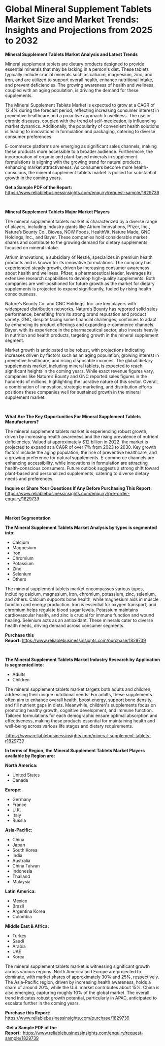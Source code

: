 <p><h1>Global Mineral Supplement Tablets Market Size and Market Trends: Insights and Projections from 2025 to 2032</h1></p><p><strong>Mineral Supplement Tablets Market Analysis and Latest Trends</strong></p>
<p><p>Mineral supplement tablets are dietary products designed to provide essential minerals that may be lacking in a person's diet. These tablets typically include crucial minerals such as calcium, magnesium, zinc, and iron, and are utilized to support overall health, enhance nutritional intake, and prevent deficiencies. The growing awareness of health and wellness, coupled with an aging population, is driving the demand for these supplements.</p><p>The Mineral Supplement Tablets Market is expected to grow at a CAGR of 12.4% during the forecast period, reflecting increasing consumer interest in preventive healthcare and a proactive approach to wellness. The rise in chronic diseases, coupled with the trend of self-medication, is influencing market dynamics. Additionally, the popularity of convenient health solutions is leading to innovations in formulation and packaging, catering to diverse consumer preferences. </p><p>E-commerce platforms are emerging as significant sales channels, making these products more accessible to a broader audience. Furthermore, the incorporation of organic and plant-based minerals in supplement formulations is aligning with the growing trend for natural products, enhancing market attractiveness. As consumers become more health-conscious, the mineral supplement tablets market is poised for substantial growth in the coming years.</p></p>
<p><strong>Get a Sample PDF of the Report:&nbsp;</strong> <a href="https://www.reliablebusinessinsights.com/enquiry/request-sample/1829739?utm_campaign=3711&utm_medium=2&utm_source=Github&utm_content=ia&utm_term=19042025&utm_id=mineral-supplement-tablets">https://www.reliablebusinessinsights.com/enquiry/request-sample/1829739</a></p>
<p>&nbsp;</p>
<p><strong>Mineral Supplement Tablets Major Market Players</strong></p>
<p><p>The mineral supplement tablets market is characterized by a diverse range of players, including industry giants like Atrium Innovations, Pfizer, Inc., Nature’s Bounty Co., Biovea, NOW Foods, HealthVit, Nature Made, GNC Holdings, Inc., and Bayer. These companies hold considerable market shares and contribute to the growing demand for dietary supplements focused on mineral intake.</p><p>Atrium Innovations, a subsidiary of Nestlé, specializes in premium health products and is known for its innovative formulations. The company has experienced steady growth, driven by increasing consumer awareness about health and wellness. Pfizer, a pharmaceutical leader, leverages its extensive research capabilities to develop high-quality supplements. Both companies are well-positioned for future growth as the market for dietary supplements is projected to expand significantly, fueled by rising health consciousness.</p><p>Nature’s Bounty Co. and GNC Holdings, Inc. are key players with widespread distribution networks. Nature’s Bounty has reported solid sales performance, benefiting from its strong brand reputation and product variety. GNC, despite facing some financial challenges, continues to adapt by enhancing its product offerings and expanding e-commerce channels. Bayer, with its experience in the pharmaceutical sector, also invests heavily in nutrition and health products, targeting growth in the mineral supplement segment.</p><p>Market growth is anticipated to be robust, with projections indicating increases driven by factors such as an aging population, growing interest in preventive healthcare, and rising disposable incomes. The global dietary supplements market, including mineral tablets, is expected to reach significant heights in the coming years. While exact revenue figures vary, companies like Nature’s Bounty and GNC reported sales figures in the hundreds of millions, highlighting the lucrative nature of this sector. Overall, a combination of innovation, strategic marketing, and distribution efforts positions these companies well for sustained growth in the mineral supplement market.</p></p>
<p>&nbsp;</p>
<p><strong>What Are The Key Opportunities For Mineral Supplement Tablets Manufacturers?</strong></p>
<p><p>The mineral supplement tablets market is experiencing robust growth, driven by increasing health awareness and the rising prevalence of nutrient deficiencies. Valued at approximately $12 billion in 2022, the market is projected to expand at a CAGR of over 7% from 2023 to 2030. Key growth factors include the aging population, the rise of preventive healthcare, and a growing preference for natural supplements. E-commerce channels are enhancing accessibility, while innovations in formulation are attracting health-conscious consumers. Future outlook suggests a strong shift toward plant-based and personalized supplements, catering to diverse dietary needs and preferences.</p></p>
<p><strong>Inquire or Share Your Questions If Any Before Purchasing This Report:</strong> <a href="https://www.reliablebusinessinsights.com/enquiry/pre-order-enquiry/1829739?utm_campaign=3711&utm_medium=2&utm_source=Github&utm_content=ia&utm_term=19042025&utm_id=mineral-supplement-tablets">https://www.reliablebusinessinsights.com/enquiry/pre-order-enquiry/1829739</a></p>
<p>&nbsp;</p>
<p><strong>Market Segmentation</strong></p>
<p><strong>The Mineral Supplement Tablets Market Analysis by types is segmented into:</strong></p>
<p><ul><li>Calcium</li><li>Magnesium</li><li>Iron</li><li>Chromium</li><li>Potassium</li><li>Zinc</li><li>Selenium</li><li>Others</li></ul></p>
<p><p>The mineral supplement tablets market encompasses various types, including calcium, magnesium, iron, chromium, potassium, zinc, selenium, and others. Calcium supports bone health, while magnesium aids in muscle function and energy production. Iron is essential for oxygen transport, and chromium helps regulate blood sugar levels. Potassium maintains cardiovascular health, and zinc is crucial for immune function and wound healing. Selenium acts as an antioxidant. These minerals cater to diverse health needs, driving demand across consumer segments.</p></p>
<p><strong>Purchase this Report:&nbsp;</strong><a href="https://www.reliablebusinessinsights.com/purchase/1829739?utm_campaign=3711&utm_medium=2&utm_source=Github&utm_content=ia&utm_term=19042025&utm_id=mineral-supplement-tablets">https://www.reliablebusinessinsights.com/purchase/1829739</a></p>
<p>&nbsp;</p>
<p><strong>The Mineral Supplement Tablets Market Industry Research by Application is segmented into:</strong></p>
<p><ul><li>Adults</li><li>Children</li></ul></p>
<p><p>The mineral supplement tablets market targets both adults and children, addressing their unique nutritional needs. For adults, these supplements often aim to enhance overall health, boost energy, support bone density, and fill nutrient gaps in diets. Meanwhile, children's supplements focus on promoting healthy growth, cognitive development, and immune function. Tailored formulations for each demographic ensure optimal absorption and effectiveness, making these products essential for maintaining health and well-being across various life stages and dietary requirements.</p></p>
<p><a href="https://www.reliablebusinessinsights.com/mineral-supplement-tablets-r1829739?utm_campaign=3711&utm_medium=2&utm_source=Github&utm_content=ia&utm_term=19042025&utm_id=mineral-supplement-tablets">&nbsp;https://www.reliablebusinessinsights.com/mineral-supplement-tablets-r1829739</a></p>
<p><strong>In terms of Region, the Mineral Supplement Tablets Market Players available by Region are:</strong></p>
<p>
    <p> <strong> North America: </strong>
        <ul>
            <li>United States</li>
            <li>Canada</li>
        </ul>
        </p> 
    <p> <strong> Europe: </strong>
        <ul>
            <li>Germany</li>
            <li>France</li>
            <li>U.K.</li>
            <li>Italy</li>
            <li>Russia</li>
        </ul>
        </p> 
    <p> <strong> Asia-Pacific: </strong>
        <ul>
            <li>China</li>
            <li>Japan</li>
            <li>South Korea</li>
            <li>India</li>
            <li>Australia</li>
            <li>China Taiwan</li>
            <li>Indonesia</li>
            <li>Thailand</li>
            <li>Malaysia</li>
        </ul>
        </p> 
    <p> <strong> Latin America: </strong>
        <ul>
            <li>Mexico</li>
            <li>Brazil</li>
            <li>Argentina Korea</li>
            <li>Colombia</li>
        </ul>
        </p> 
    <p> <strong> Middle East & Africa: </strong>
        <ul>
            <li>Turkey</li>
            <li>Saudi</li>
            <li>Arabia</li>
            <li>UAE</li>
            <li>Korea</li>
        </ul>
    </p>
    </p>
<p><p>The mineral supplement tablets market is witnessing significant growth across various regions. North America and Europe are projected to dominate, with market shares of approximately 30% and 25%, respectively. The Asia-Pacific region, driven by increasing health awareness, holds a share of around 20%, while the U.S. market contributes about 15%. China is also emerging, capturing roughly 10% of the global market. The overall trend indicates robust growth potential, particularly in APAC, anticipated to escalate further in the coming years.</p></p>
<p><strong>Purchase this Report: </strong><a href="https://www.reliablebusinessinsights.com/purchase/1829739?utm_campaign=3711&utm_medium=2&utm_source=Github&utm_content=ia&utm_term=19042025&utm_id=mineral-supplement-tablets">https://www.reliablebusinessinsights.com/purchase/1829739</a></p>
<p>&nbsp;<strong>Get a Sample PDF of the Report:&nbsp;&nbsp;</strong><a href="https://www.reliablebusinessinsights.com/enquiry/request-sample/1829739?utm_campaign=3711&utm_medium=2&utm_source=Github&utm_content=ia&utm_term=19042025&utm_id=mineral-supplement-tablets">https://www.reliablebusinessinsights.com/enquiry/request-sample/1829739</a></p>
<p><strong></strong></p>
<p><p></p><p></p><p></p></p>